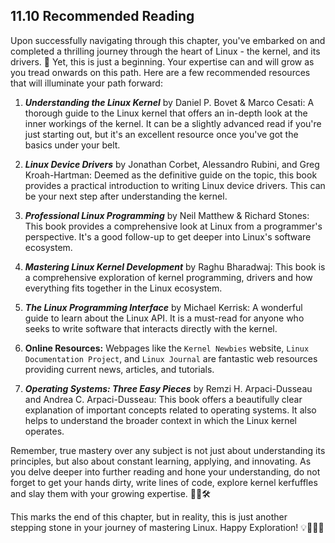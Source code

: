## 11.10 Recommended Reading 

Upon successfully navigating through this chapter, you've embarked on and completed a thrilling journey through the heart of Linux - the kernel, and its drivers. 🐧 Yet, this is just a beginning. Your expertise can and will grow as you tread onwards on this path. Here are a few recommended resources that will illuminate your path forward:

1. **_Understanding the Linux Kernel_** by Daniel P. Bovet & Marco Cesati: A thorough guide to the Linux kernel that offers an in-depth look at the inner workings of the kernel. It can be a slightly advanced read if you're just starting out, but it's an excellent resource once you've got the basics under your belt.

2. **_Linux Device Drivers_** by Jonathan Corbet, Alessandro Rubini, and Greg Kroah-Hartman: Deemed as the definitive guide on the topic, this book provides a practical introduction to writing Linux device drivers. This can be your next step after understanding the kernel.

3. **_Professional Linux Programming_** by Neil Matthew & Richard Stones: This book provides a comprehensive look at Linux from a programmer's perspective. It's a good follow-up to get deeper into Linux's software ecosystem.

4. **_Mastering Linux Kernel Development_** by Raghu Bharadwaj: This book is a comprehensive exploration of kernel programming, drivers and how everything fits together in the Linux ecosystem.

5. **_The Linux Programming Interface_** by Michael Kerrisk: A wonderful guide to learn about the Linux API. It is a must-read for anyone who seeks to write software that interacts directly with the kernel.

6. **Online Resources:** Webpages like the `Kernel Newbies` website, `Linux Documentation Project`, and `Linux Journal` are fantastic web resources providing current news, articles, and tutorials.

7. **_Operating Systems: Three Easy Pieces_** by Remzi H. Arpaci-Dusseau and Andrea C. Arpaci-Dusseau: This book offers a beautifully clear explanation of important concepts related to operating systems. It also helps to understand the broader context in which the Linux kernel operates.

Remember, true mastery over any subject is not just about understanding its principles, but also about constant learning, applying, and innovating. As you delve deeper into further reading and hone your understanding, do not forget to get your hands dirty, write lines of code, explore kernel kerfuffles and slay them with your growing expertise. 🔬🚀🛠️

This marks the end of this chapter, but in reality, this is just another stepping stone in your journey of mastering Linux. Happy Exploration! 💡🔭👩‍🚀